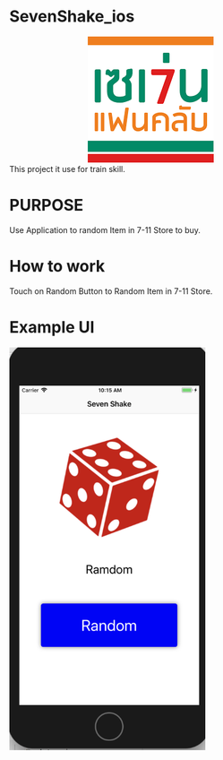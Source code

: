 # SevenShake_ios
  <center>
   <img src="https://github.com/oakahn/SevenShake_ios/blob/dev/7-11.png">
  </center>
  This project it use for train skill.

# PURPOSE
  Use Application to random Item in 7-11 Store to buy.
  
# How to work
  Touch on Random Button to Random Item in 7-11 Store.
  
# Example UI
  <img src="https://github.com/oakahn/SevenShake_ios/blob/dev/Screen%20Shot%202561-04-05%20at%2010.15.15.png" width="350">
